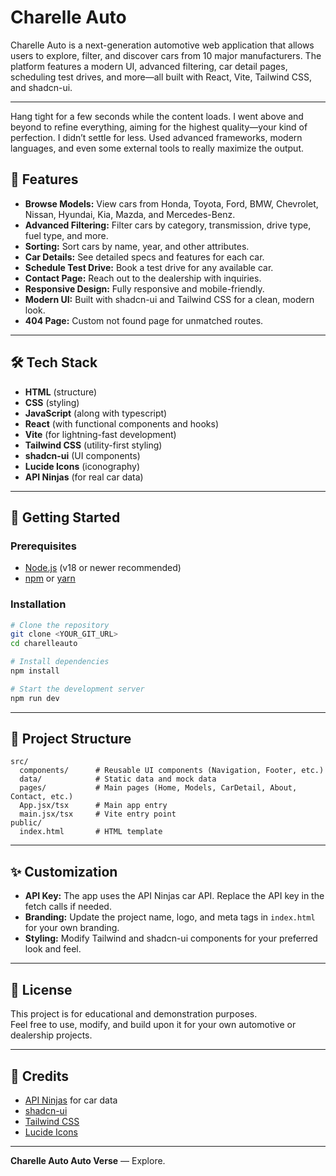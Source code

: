 # Charelle Auto

Charelle Auto is a next-generation automotive web application that allows users to explore, filter, and discover cars from 10 major manufacturers. The platform features a modern UI, advanced filtering, car detail pages, scheduling test drives, and more—all built with React, Vite, Tailwind CSS, and shadcn-ui.

---

Hang tight for a few seconds while the content loads.
I went above and beyond to refine everything, aiming for the highest quality—your kind of perfection.
I didn’t settle for less.
Used advanced frameworks, modern languages, and even some external tools to really maximize the output.

## 🚗 Features

- **Browse Models:** View cars from Honda, Toyota, Ford, BMW, Chevrolet, Nissan, Hyundai, Kia, Mazda, and Mercedes-Benz.
- **Advanced Filtering:** Filter cars by category, transmission, drive type, fuel type, and more.
- **Sorting:** Sort cars by name, year, and other attributes.
- **Car Details:** See detailed specs and features for each car.
- **Schedule Test Drive:** Book a test drive for any available car.
- **Contact Page:** Reach out to the dealership with inquiries.
- **Responsive Design:** Fully responsive and mobile-friendly.
- **Modern UI:** Built with shadcn-ui and Tailwind CSS for a clean, modern look.
- **404 Page:** Custom not found page for unmatched routes.

---

## 🛠️ Tech Stack

- **HTML** (structure)
- **CSS** (styling)
- **JavaScript** (along with typescript)
- **React** (with functional components and hooks)
- **Vite** (for lightning-fast development)
- **Tailwind CSS** (utility-first styling)
- **shadcn-ui** (UI components)
- **Lucide Icons** (iconography)
- **API Ninjas** (for real car data)

---

## 🚀 Getting Started

### Prerequisites

- [Node.js](https://nodejs.org/) (v18 or newer recommended)
- [npm](https://www.npmjs.com/) or [yarn](https://yarnpkg.com/)

### Installation

```sh
# Clone the repository
git clone <YOUR_GIT_URL>
cd charelleauto

# Install dependencies
npm install

# Start the development server
npm run dev
```

---

## 📂 Project Structure

```
src/
  components/      # Reusable UI components (Navigation, Footer, etc.)
  data/            # Static data and mock data
  pages/           # Main pages (Home, Models, CarDetail, About, Contact, etc.)
  App.jsx/tsx      # Main app entry
  main.jsx/tsx     # Vite entry point
public/
  index.html       # HTML template
```

---

## ✨ Customization

- **API Key:** The app uses the API Ninjas car API. Replace the API key in the fetch calls if needed.
- **Branding:** Update the project name, logo, and meta tags in `index.html` for your own branding.
- **Styling:** Modify Tailwind and shadcn-ui components for your preferred look and feel.

---

## 📄 License

This project is for educational and demonstration purposes.  
Feel free to use, modify, and build upon it for your own automotive or dealership projects.

---

## 🙌 Credits

- [API Ninjas](https://api-ninjas.com/api/cars) for car data
- [shadcn-ui](https://ui.shadcn.com/)
- [Tailwind CSS](https://tailwindcss.com/)
- [Lucide Icons](https://lucide.dev/)

---

**Charelle Auto Auto Verse** — Explore.